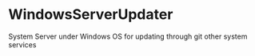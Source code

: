 # WindowsServerUpdater
System Server under Windows OS for updating through git other system services
